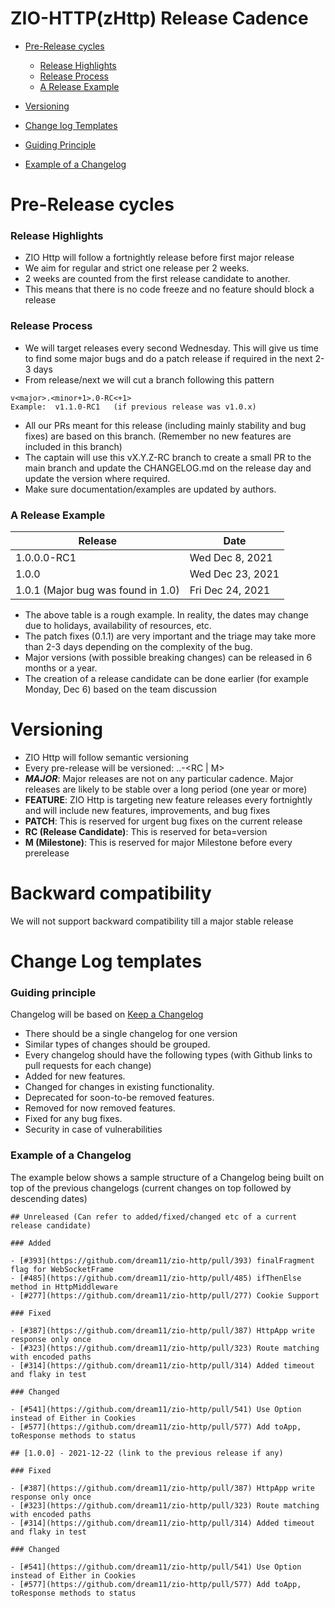 # ZIO-HTTP(zHttp) Release Cadence

- [Pre-Release cycles](#pre-release-cycles)
  - [Release Highlights](#release-highlights)
  - [Release Process](#release-process)
  - [A Release Example](#a-release-example)

- [Versioning](#versioning)
- [Change log Templates](#change-log-templates)
- [Guiding Principle](#guiding-principle)
- [Example of a Changelog](#example-of-a-changelog)

# Pre-Release cycles

### Release Highlights
* ZIO Http will follow a fortnightly release before first major release
* We aim for regular and strict one release per 2 weeks.
* 2 weeks are counted from the first release candidate to another.
* This means that there is no code freeze and no feature should block a release

### Release Process
* We will target releases every second Wednesday. This will give us time to find some major bugs and do a patch release if required in the next 2-3 days
* From release/next we will cut a branch following this pattern
``` 
v<major>.<minor+1>.0-RC<+1>
Example:  v1.1.0-RC1   (if previous release was v1.0.x)
```
* All our PRs meant for this release (including mainly stability and bug fixes) are based on this branch. (Remember no new features are included in this branch)
* The captain will use this vX.Y.Z-RC branch to create a small PR to the main branch and update the CHANGELOG.md on the release day and update the version where required.
* Make sure documentation/examples are updated by authors.

### A Release Example
| **Release**    | **Date**         |
| ----------- | ----------- |
| 1.0.0.0-RC1       | Wed Dec 8, 2021       |
| 1.0.0   | Wed Dec 23, 2021        |
| 1.0.1 (Major bug was found in 1.0)| Fri Dec 24, 2021|

* The above table is a rough example. In reality, the dates may change due to holidays, availability of resources, etc.
* The patch fixes (0.1.1) are very important and the triage may take more than 2-3 days depending on the complexity of the bug.
* Major versions (with possible breaking changes) can be released in 6 months or a year.
* The creation of a release candidate can be done earlier (for example Monday, Dec 6)  based on the team discussion

# Versioning
* ZIO Http will follow semantic versioning
* Every pre-release will be versioned: <MAJOR>.<FEATURE>.<PATCH>-<RC | M>
* ***MAJOR***: Major releases are not on any particular cadence. Major releases are likely to be stable over a long period (one year or more)
* **FEATURE**: ZIO Http is targeting new feature releases every fortnightly and will include new features, improvements, and bug fixes
* **PATCH**: This is reserved for urgent bug fixes on the current release
* **RC (Release Candidate)**: This is reserved for beta=version
* **M (Milestone)**: This is reserved for major Milestone before every prerelease

# Backward compatibility
We will not support backward compatibility till a major stable release

# Change Log templates
### Guiding principle

Changelog will be based on [Keep a Changelog](http://keepachangelog.com/en/1.0.0/)
* There should be a single changelog for one version
* Similar types of changes should be grouped.
* Every changelog should have the following types (with Github links to pull requests for each change)
* Added for new features.
* Changed for changes in existing functionality.
* Deprecated for soon-to-be removed features.
* Removed for now removed features.
* Fixed for any bug fixes.
* Security in case of vulnerabilities

### Example of a Changelog
The example below shows a sample structure of a Changelog being built on top of the previous changelogs (current changes on top followed by descending dates)
```
## Unreleased (Can refer to added/fixed/changed etc of a current release candidate)

### Added

- [#393](https://github.com/dream11/zio-http/pull/393) finalFragment flag for WebSocketFrame
- [#485](https://github.com/dream11/zio-http/pull/485) ifThenElse method in HttpMiddleware
- [#277](https://github.com/dream11/zio-http/pull/277) Cookie Support

### Fixed

- [#387](https://github.com/dream11/zio-http/pull/387) HttpApp write response only once
- [#323](https://github.com/dream11/zio-http/pull/323) Route matching with encoded paths
- [#314](https://github.com/dream11/zio-http/pull/314) Added timeout and flaky in test

### Changed

- [#541](https://github.com/dream11/zio-http/pull/541) Use Option instead of Either in Cookies
- [#577](https://github.com/dream11/zio-http/pull/577) Add toApp, toResponse methods to status

## [1.0.0] - 2021-12-22 (link to the previous release if any)

### Fixed

- [#387](https://github.com/dream11/zio-http/pull/387) HttpApp write response only once
- [#323](https://github.com/dream11/zio-http/pull/323) Route matching with encoded paths
- [#314](https://github.com/dream11/zio-http/pull/314) Added timeout and flaky in test

### Changed

- [#541](https://github.com/dream11/zio-http/pull/541) Use Option instead of Either in Cookies
- [#577](https://github.com/dream11/zio-http/pull/577) Add toApp, toResponse methods to status
```



